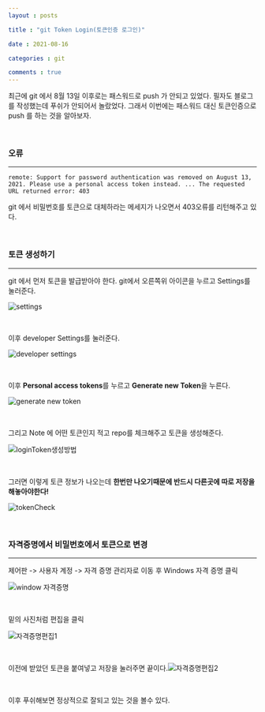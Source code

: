 ```yaml
---
layout : posts

title : "git Token Login(토큰인증 로그인)"

date : 2021-08-16

categories : git

comments : true
---
```




최근에 git 에서 8월 13일 이후로는 패스워드로 push 가 안되고 있었다. 필자도 블로그를 작성했는데 푸쉬가 안되어서 놀랐었다. 그래서 이번에는 패스워드 대신 토큰인증으로 push 를 하는 것을 알아보자.

<br>

### 오류

------

`remote: Support for password authentication was removed on August 13, 2021. Please use a personal access token instead. ... The requested URL returned error: 403`

git 에서 비밀번호를 토큰으로 대체하라는 메세지가 나오면서 403오류를 리턴해주고 있다.

<br>

### 토큰 생성하기

------

git 에서 먼저 토큰을 발급받아야 한다. git에서 오른쪽위 아이콘을 누르고 Settings를 눌러준다.

![settings](https://user-images.githubusercontent.com/66049273/129469608-cbfdb1ef-db33-4357-a63a-2ff43a101b0f.png)

<br>

이후 developer Settings를 눌러준다.

![developer settings](https://user-images.githubusercontent.com/66049273/129469624-c33cc28a-8dfb-47d5-bedc-0f6fad4c5e40.png)

<br>

이후 **Personal access tokens**를 누르고 **Generate new Token**을 누른다.

![generate new token](https://user-images.githubusercontent.com/66049273/129469655-e02943c0-de53-4fb7-a337-cf06547926b4.png)

<br>

그리고 Note 에 어떤 토큰인지 적고 repo를 체크해주고 토큰을 생성해준다.

![loginToken생성방법](https://user-images.githubusercontent.com/66049273/129469688-cb523ab9-274f-4938-81d4-3739d42c8783.png)

<br>

그러면 이렇게 토큰 정보가 나오는데 **한번만 나오기때문에 반드시 다른곳에 따로 저장을 해놓아야한다!**

![tokenCheck](https://user-images.githubusercontent.com/66049273/129469702-1e11b7ae-eb2f-496b-a83b-66881d5a1c7a.png)

<br>

### 자격증명에서 비밀번호에서 토큰으로 변경

------

제어판 -> 사용자 계정 -> 자격 증명 관리자로 이동 후 Windows 자격 증명 클릭

![window 자격증명](https://user-images.githubusercontent.com/66049273/129469783-e70ea8b1-e29f-4c30-8801-24da340d7f76.png)

<br>

밑의 사진처럼 편집을 클릭

![자격증명편집1](https://user-images.githubusercontent.com/66049273/129469854-65ad1c6b-8318-40c0-814e-f9be6fded0c8.png)

<br>

이전에 받았던 토큰을 붙여넣고 저장을 눌러주면 끝이다.![자격증명편집2](https://user-images.githubusercontent.com/66049273/129469865-7cf01115-34d1-4dc8-b82b-11a6bd3cd42b.png)

<br>

이후 푸쉬해보면 정상적으로 잘되고 있는 것을 볼수 있다.
